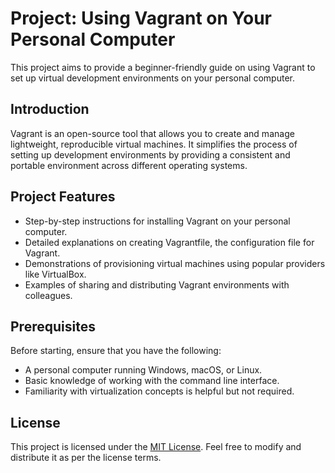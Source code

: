 # Project: Using Vagrant on Your Personal Computer

This project aims to provide a beginner-friendly guide on using Vagrant to set up virtual development environments on your personal computer.

## Introduction

Vagrant is an open-source tool that allows you to create and manage lightweight, reproducible virtual machines. It simplifies the process of setting up development environments by providing a consistent and portable environment across different operating systems.

## Project Features

- Step-by-step instructions for installing Vagrant on your personal computer.
- Detailed explanations on creating Vagrantfile, the configuration file for Vagrant.
- Demonstrations of provisioning virtual machines using popular providers like VirtualBox.
- Examples of sharing and distributing Vagrant environments with colleagues.

## Prerequisites

Before starting, ensure that you have the following:

- A personal computer running Windows, macOS, or Linux.
- Basic knowledge of working with the command line interface.
- Familiarity with virtualization concepts is helpful but not required.

## License

This project is licensed under the [MIT License](./LICENSE). Feel free to modify and distribute it as per the license terms.
